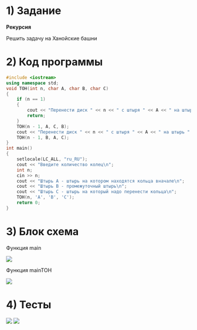 # 1) Задание
**Рекурсия** 

Решить задачу на Ханойские башни

# 2) Код программы

```cpp
#include <iostream>
using namespace std;
void TOH(int n, char A, char B, char C)
{
    if (n == 1)
    {
        cout << "Перенести диск " << n << " с штыря " << A << " на штырь " << C << endl;
        return;
    }
    TOH(n - 1, A, C, B);
    cout << "Перенести диск " << n << " с штыря " << A << " на штырь " << C << endl;
    TOH(n - 1, B, A, C);
}
int main()
{
    setlocale(LC_ALL, "ru_RU");
    cout << "Введите количество колец\n";
    int n;
    cin >> n;
    cout << "Штырь А - штырь на котором находятся кольца вначале\n";
    cout << "Штырь В - промежуточный штырь\n";
    cout << "Штырь С - штырь на который надо перенести кольца\n";
    TOH(n, 'A', 'B', 'C');
    return 0;
}
```

# 3) Блок схема

Функция main

<image src ="TOHmain.drawio.png">

Функция mainTOH

<image src ="TOHtoh/drawio.png">
    
# 4) Тесты
<image src ="test1_hanoi.png">

<image src ="test2_hanoi.png">
